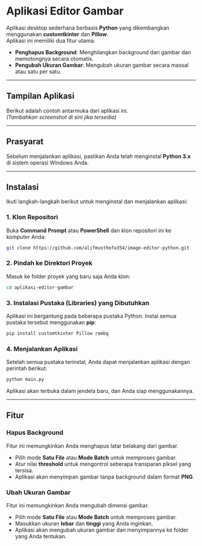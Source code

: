 # Aplikasi Editor Gambar

Aplikasi desktop sederhana berbasis **Python** yang dikembangkan menggunakan **customtkinter** dan **Pillow**.  
Aplikasi ini memiliki dua fitur utama:

- **Penghapus Background**: Menghilangkan background dari gambar dan memotongnya secara otomatis.  
- **Pengubah Ukuran Gambar**: Mengubah ukuran gambar secara massal atau satu per satu.  

---

## Tampilan Aplikasi
Berikut adalah contoh antarmuka dari aplikasi ini.  
*(Tambahkan screenshot di sini jika tersedia)*

---

## Prasyarat
Sebelum menjalankan aplikasi, pastikan Anda telah menginstal **Python 3.x** di sistem operasi Windows Anda.

---

## Instalasi
Ikuti langkah-langkah berikut untuk menginstal dan menjalankan aplikasi:

### 1. Klon Repositori
Buka **Command Prompt** atau **PowerShell** dan klon repositori ini ke komputer Anda:

```bash
git clone https://github.com/alifmusthofa354/image-editor-python.git
```

### 2. Pindah ke Direktori Proyek
Masuk ke folder proyek yang baru saja Anda klon:

```bash
cd aplikasi-editor-gambar
```

### 3. Instalasi Pustaka (Libraries) yang Dibutuhkan
Aplikasi ini bergantung pada beberapa pustaka Python. Instal semua pustaka tersebut menggunakan **pip**:

```bash
pip install customtkinter Pillow rembg
```

### 4. Menjalankan Aplikasi
Setelah semua pustaka terinstal, Anda dapat menjalankan aplikasi dengan perintah berikut:

```bash
python main.py
```
Aplikasi akan terbuka dalam jendela baru, dan Anda siap menggunakannya.

---

## Fitur

### Hapus Background
Fitur ini memungkinkan Anda menghapus latar belakang dari gambar.

- Pilih mode **Satu File** atau **Mode Batch** untuk memproses gambar.
- Atur nilai **threshold** untuk mengontrol seberapa transparan piksel yang tersisa.
- Aplikasi akan menyimpan gambar tanpa background dalam format **PNG**.

### Ubah Ukuran Gambar
Fitur ini memungkinkan Anda mengubah dimensi gambar.

- Pilih mode **Satu File** atau **Mode Batch** untuk memproses gambar.
- Masukkan ukuran **lebar** dan **tinggi** yang Anda inginkan.
- Aplikasi akan mengubah ukuran gambar dan menyimpannya ke folder yang Anda tentukan.
